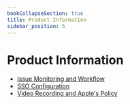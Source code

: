 ```yaml
---
bookCollapseSection: true
title: Product Information
sidebar_position: 5
---
```


# Product Information

* [Issue Monitoring and Workflow](/product/issue-monitoring-and-work-flow)
* [SSO Configuration](/product/sso)
* [Video Recording and Apple's Policy](/product/video-recording-and-apples-policy)
